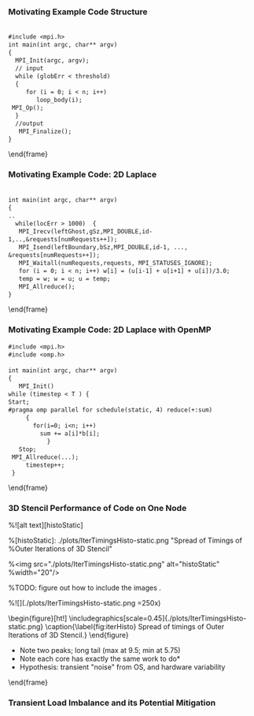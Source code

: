 
### Motivating Example Code Structure

```C++, caption=Example MPI Application

#include <mpi.h>
int main(int argc, char** argv)
{
  MPI_Init(argc, argv);
  // input
  while (globErr < threshold)
  {
     for (i = 0; i < n; i++)
		loop_body(i);
 MPI_Op(); 
  }
  //output
   MPI_Finalize();	
}

```

\end{frame}


### Motivating Example Code: 2D Laplace

```C++, caption=An Instance of the Pattern

int main(int argc, char** argv)
{
..
  while(locErr > 1000)  {
   MPI_Irecv(leftGhost,gSz,MPI_DOUBLE,id-1,..,&requests[numRequests++]);
   MPI_Isend(leftBoundary,bSz,MPI_DOUBLE,id-1, ..., &requests[numRequests++]);
   MPI_Waitall(numRequests,requests, MPI_STATUSES_IGNORE);
   for (i = 0; i < n; i++) w[i] = (u[i-1] + u[i+1] + u[i])/3.0;
   temp = w; w = u; u = temp;
   MPI_Allreduce();
}
```

\end{frame}


### Motivating Example Code: 2D Laplace with OpenMP

```C++, caption=
#include <mpi.h>
#include <omp.h>

int main(int argc, char** argv)
{
   MPI_Init() 
while (timestep < T ) {
Start; 
#pragma omp parallel for schedule(static, 4) reduce(+:sum) 
     {
       for(i=0; i<n; i++)
      	 sum += a[i]*b[i];
           } 
   Stop;
 MPI_Allreduce(...);
     timestep++;
 }

```

\end{frame}

### 3D Stencil Performance of Code on One Node

%![alt text][histoStatic]

%[histoStatic]: ./plots/IterTimingsHisto-static.png "Spread of Timings of %Outer Iterations of 3D Stencil" 

%<img src="./plots/IterTimingsHisto-static.png" alt="histoStatic" %width="20"/>

%TODO: figure out how to include the images .

%![](./plots/IterTimingsHisto-static.png =250x)

\begin{figure}[ht!]
\includegraphics[scale=0.45]{./plots/IterTimingsHisto-static.png}
\caption{\label{fig:iterHisto}  Spread of timings of Outer Iterations of 3D Stencil.} 
\end{figure}

- Note two peaks; long tail (max at 9.5; min at 5.75)
- Note each core has exactly the same work to do*
- Hypothesis: transient "noise" from OS, and hardware variability


\end{frame}


### Transient Load Imbalance and its Potential Mitigation 



